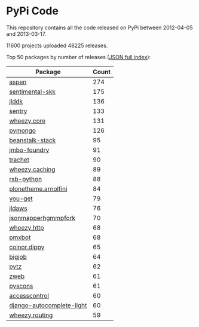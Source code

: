 # PyPi Code

This repository contains all the code released on PyPi between 2012-04-05 and 2013-03-17.

11600 projects uploaded 48225 releases. 

Top 50 packages by number of releases ([JSON full index](./index.json)):

| Package   | Count |
|-----------|-------|
| [aspen](https://github.com/pypi-data/pypi-code-3/tree/import/aspen) | 274 |
| [sentimental-skk](https://github.com/pypi-data/pypi-code-3/tree/import/sentimental-skk) | 175 |
| [jlddk](https://github.com/pypi-data/pypi-code-3/tree/import/jlddk) | 136 |
| [sentry](https://github.com/pypi-data/pypi-code-3/tree/import/sentry) | 133 |
| [wheezy.core](https://github.com/pypi-data/pypi-code-3/tree/import/wheezy.core) | 131 |
| [pymongo](https://github.com/pypi-data/pypi-code-3/tree/import/pymongo) | 126 |
| [beanstalk-stack](https://github.com/pypi-data/pypi-code-3/tree/import/beanstalk-stack) | 95 |
| [jmbo-foundry](https://github.com/pypi-data/pypi-code-3/tree/import/jmbo-foundry) | 91 |
| [trachet](https://github.com/pypi-data/pypi-code-3/tree/import/trachet) | 90 |
| [wheezy.caching](https://github.com/pypi-data/pypi-code-3/tree/import/wheezy.caching) | 89 |
| [rsb-python](https://github.com/pypi-data/pypi-code-3/tree/import/rsb-python) | 88 |
| [plonetheme.arnolfini](https://github.com/pypi-data/pypi-code-3/tree/import/plonetheme.arnolfini) | 84 |
| [you-get](https://github.com/pypi-data/pypi-code-3/tree/import/you-get) | 79 |
| [jldaws](https://github.com/pypi-data/pypi-code-3/tree/import/jldaws) | 76 |
| [jsonmapperhgmmpfork](https://github.com/pypi-data/pypi-code-3/tree/import/jsonmapperhgmmpfork) | 70 |
| [wheezy.http](https://github.com/pypi-data/pypi-code-3/tree/import/wheezy.http) | 68 |
| [pmxbot](https://github.com/pypi-data/pypi-code-3/tree/import/pmxbot) | 68 |
| [coinor.dippy](https://github.com/pypi-data/pypi-code-3/tree/import/coinor.dippy) | 65 |
| [bigjob](https://github.com/pypi-data/pypi-code-3/tree/import/bigjob) | 64 |
| [pytz](https://github.com/pypi-data/pypi-code-3/tree/import/pytz) | 62 |
| [zweb](https://github.com/pypi-data/pypi-code-3/tree/import/zweb) | 61 |
| [pyscons](https://github.com/pypi-data/pypi-code-3/tree/import/pyscons) | 61 |
| [accesscontrol](https://github.com/pypi-data/pypi-code-3/tree/import/accesscontrol) | 60 |
| [django-autocomplete-light](https://github.com/pypi-data/pypi-code-3/tree/import/django-autocomplete-light) | 60 |
| [wheezy.routing](https://github.com/pypi-data/pypi-code-3/tree/import/wheezy.routing) | 59 |
